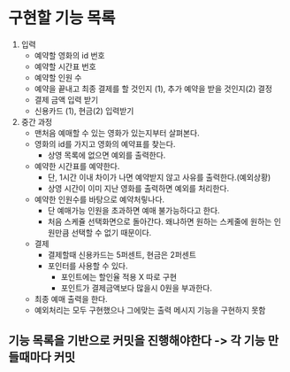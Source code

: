 # 구현할 기능 목록 
1. 입력
    * 예약할 영화의 id 번호
    * 예약할 시간표 번호
    * 예약할 인원 수
    * 예약을 끝내고 최종 결제를 할 것인지 (1), 추가 예약을 받을 것인지(2) 결정
    * 결제 금액 입력 받기 
    * 신용카드 (1), 현금(2) 입력받기    
2. 중간 과정
    * 맨처음 예매할 수 있는 영화가 있는지부터 살펴본다.  
    * 영화의 id를 가지고 영화의 예약표를 찾는다.  
      * 상영 목록에 없으면 예외를 출력한다.   
    * 예약한 시간표를 예약한다.  
      * 단, 1시간 이내 차이가 나면 예약받지 않고 사유를 출력한다.(예외상황) 
      * 상영 시간이 이미 지난 영화를 출력하면 예외를 처리한다.   
    * 예약한 인원수를 바탕으로 예약처맇나다.  
      * 단 예매가능 인원을 초과하면 예매 불가능하다고 한다.   
      * 처음 스케쥴 선택화면으로 돌아간다. 왜냐하면 원하는 스케줄에 원하는 인원만큼 선택할 수 없기 때문이다.  
    * 결제
      * 결제할때 신용카드는 5퍼센트, 현금은 2퍼센트  
      * 포인터를 사용할 수 있다. 
        * 포인트에는 할인율 적용 X 따로 구현 
        * 포인트가 결제금액보다 많을시 0원을 부과한다.  
    * 최종 예매 출력을 한다.  
    * 예외처리는 모두 구현했으나 그에맞는 출력 메시지 기능을 구현하지 못함    

## 기능 목록을 기반으로 커밋을 진행해야한다 -> 각 기능 만들때마다 커밋
